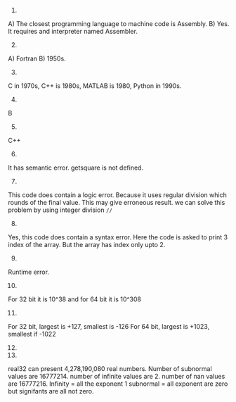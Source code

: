 1.
A) The closest programming language to machine code is Assembly.
B) Yes. It requires and interpreter named Assembler.

2. 
A) Fortran
B) 1950s.

3.
C in 1970s, C++ is 1980s, MATLAB is 1980, Python in 1990s.

4.
B

5. 
C++

6.
It has semantic error. getsquare is not defined.

7. 
This code does contain a logic error. Because it uses regular division which rounds of the final value. This may give erroneous result. we can solve this problem by using integer division `//`

8.
Yes, this code does contain a syntax error. Here the code is asked to print 3 index of the array. But the array has index only upto 2. 

9. 
Runtime error.

10.
For 32 bit it is 10^38 and for 64 bit it is 10^308

11.
For 32 bit, largest is +127, smallest is -126
For 64 bit, largest is +1023, smallest if -1022

12.


13.
real32 can present 4,278,190,080 real numbers.
Number of subnormal values are 16777214. 
number of infinite values are 2.
number of nan values are 16777216.
Infinity = all the exponent 1
subnormal = all exponent are zero but signifants are all not zero.


